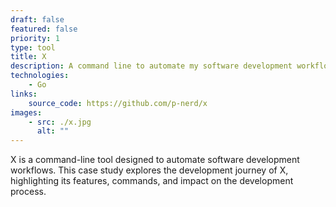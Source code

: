 ```yaml
---
draft: false
featured: false
priority: 1
type: tool
title: X
description: A command line to automate my software development workflow
technologies:
    - Go
links:
    source_code: https://github.com/p-nerd/x
images:
    - src: ./x.jpg
      alt: ""
---
```


X is a command-line tool designed to automate software development workflows.
This case study explores the development journey of X, highlighting its features,
commands, and impact on the development process.
